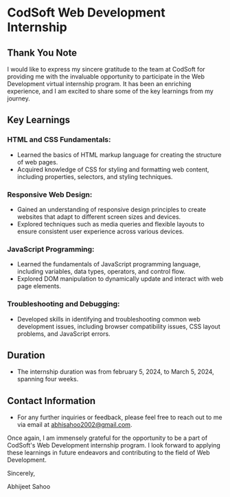 # CodSoft Web Development Internship

## Thank You Note

I would like to express my sincere gratitude to the team at CodSoft for providing me with the invaluable opportunity to participate in the Web Development virtual internship program. It has been an enriching experience, and I am excited to share some of the key learnings from my journey.

## Key Learnings

### HTML and CSS Fundamentals:

- Learned the basics of HTML markup language for creating the structure of web pages.
- Acquired knowledge of CSS for styling and formatting web content, including properties, selectors, and styling techniques.

### Responsive Web Design:

- Gained an understanding of responsive design principles to create websites that adapt to different screen sizes and devices.
- Explored techniques such as media queries and flexible layouts to ensure consistent user experience across various devices.

### JavaScript Programming:

- Learned the fundamentals of JavaScript programming language, including variables, data types, operators, and control flow.
- Explored DOM manipulation to dynamically update and interact with web page elements.

### Troubleshooting and Debugging:

- Developed skills in identifying and troubleshooting common web development issues, including browser compatibility issues, CSS layout problems, and JavaScript errors.


## Duration

- The internship duration was from february 5, 2024, to March 5, 2024, spanning four weeks.

## Contact Information

- For any further inquiries or feedback, please feel free to reach out to me via email at abhisahoo2002@gmail.com.

Once again, I am immensely grateful for the opportunity to be a part of CodSoft's Web Development internship program. I look forward to applying these learnings in future endeavors and contributing to the field of Web Development.

Sincerely,

Abhijeet Sahoo
